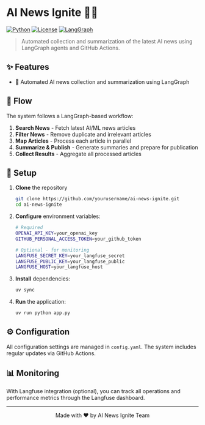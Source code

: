 # AI News Ignite 🤖📰

[![Python](https://img.shields.io/badge/Python-3.9+-blue.svg)](https://www.python.org)
[![License](https://img.shields.io/badge/License-MIT-green.svg)](LICENSE)
[![LangGraph](https://img.shields.io/badge/LangGraph-Enabled-orange.svg)](https://github.com/langchain-ai/langgraph)

> Automated collection and summarization of the latest AI news using LangGraph agents and GitHub Actions.

## ✨ Features

- 🤖 Automated AI news collection and summarization using LangGraph

## 🔄 Flow

The system follows a LangGraph-based workflow:

1. **Search News** - Fetch latest AI/ML news articles
2. **Filter News** - Remove duplicate and irrelevant articles
3. **Map Articles** - Process each article in parallel
4. **Summarize & Publish** - Generate summaries and prepare for publication
5. **Collect Results** - Aggregate all processed articles

## 🚀 Setup

1. **Clone** the repository
   ```bash
   git clone https://github.com/yourusername/ai-news-ignite.git
   cd ai-news-ignite
   ```

2. **Configure** environment variables:
   ```bash
   # Required
   OPENAI_API_KEY=your_openai_key
   GITHUB_PERSONAL_ACCESS_TOKEN=your_github_token

   # Optional - for monitoring
   LANGFUSE_SECRET_KEY=your_langfuse_secret
   LANGFUSE_PUBLIC_KEY=your_langfuse_public
   LANGFUSE_HOST=your_langfuse_host
   ```

3. **Install** dependencies:
   ```bash
   uv sync
   ```

4. **Run** the application:
   ```bash
   uv run python app.py
   ```

## ⚙️ Configuration

All configuration settings are managed in `config.yaml`. The system includes regular updates via GitHub Actions.

## 📊 Monitoring

With Langfuse integration (optional), you can track all operations and performance metrics through the Langfuse dashboard.

---

<div align="center">
Made with ❤️ by AI News Ignite Team
</div>
